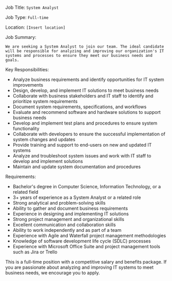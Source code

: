 Job Title: `System Analyst`

Job Type: `Full-time`

Location: `[Insert location]`

Job Summary:

`We are seeking a System Analyst to join our team. The ideal candidate will be responsible for analyzing and improving our organization's IT systems and processes to ensure they meet our business needs and goals.`

Key Responsibilities:

* Analyze business requirements and identify opportunities for IT system improvements
* Design, develop, and implement IT solutions to meet business needs
* Collaborate with business stakeholders and IT staff to identify and prioritize system requirements
* Document system requirements, specifications, and workflows
* Evaluate and recommend software and hardware solutions to support business needs
* Develop and implement test plans and procedures to ensure system functionality
* Collaborate with developers to ensure the successful implementation of system changes and updates
* Provide training and support to end-users on new and updated IT systems
* Analyze and troubleshoot system issues and work with IT staff to develop and implement solutions
* Maintain and update system documentation and procedures

Requirements:

* Bachelor's degree in Computer Science, Information Technology, or a related field
* 3+ years of experience as a System Analyst or a related role
* Strong analytical and problem-solving skills
* Ability to gather and document business requirements
* Experience in designing and implementing IT solutions
* Strong project management and organizational skills
* Excellent communication and collaboration skills
* Ability to work independently and as part of a team
* Experience with Agile and Waterfall project management methodologies
* Knowledge of software development life cycle (SDLC) processes
* Experience with Microsoft Office Suite and project management tools such as Jira or Trello

This is a full-time position with a competitive salary and benefits package. If you are passionate about analyzing and improving IT systems to meet business needs, we encourage you to apply.